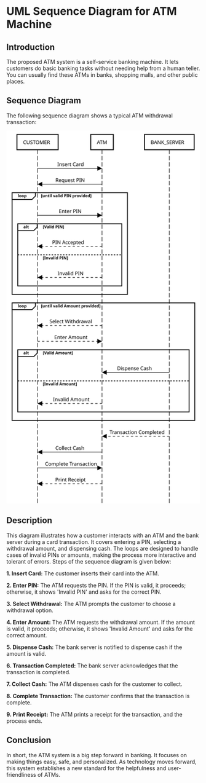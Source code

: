 # UML Sequence Diagram for ATM Machine

## Introduction

The proposed ATM system is a self-service banking machine. It lets customers do basic banking tasks without needing help from a human teller. You can usually find these ATMs in banks, shopping malls, and other public places.
## Sequence Diagram

The following sequence diagram shows a typical ATM withdrawal transaction:

<img src="ATM Machine (UML Sequence diagram).svg" alt="ATM Machine (UML Sequence diagram)" />

## Description

This diagram illustrates how a customer interacts with an ATM and the bank server during a card transaction.
It covers entering a PIN, selecting a withdrawal amount, and dispensing cash.
The loops are designed to handle cases of invalid PINs or amounts, making the process more interactive and tolerant of errors.
Steps of the sequence diagram is given below:

**1. Insert Card:** The customer inserts their card into the ATM.

**2. Enter PIN:** The ATM requests the PIN. If the PIN is valid, it proceeds; otherwise, it shows 'Invalid PIN' and asks for the correct PIN.

**3. Select Withdrawal:** The ATM prompts the customer to choose a withdrawal option.

**4. Enter Amount:** The ATM requests the withdrawal amount. If the amount is valid, it proceeds; otherwise, it shows 'Invalid Amount' and asks for the correct amount.

**5. Dispense Cash:** The bank server is notified to dispense cash if the amount is valid.

**6. Transaction Completed:** The bank server acknowledges that the transaction is completed.

**7. Collect Cash:** The ATM dispenses cash for the customer to collect.

**8. Complete Transaction:** The customer confirms that the transaction is complete.

**9. Print Receipt:** The ATM prints a receipt for the transaction, and the process ends.

## Conclusion

In short, the ATM system is a big step forward in banking. It focuses on making things easy, safe, and personalized. As technology moves forward, this system establishes a new standard for the helpfulness and user-friendliness of ATMs.

